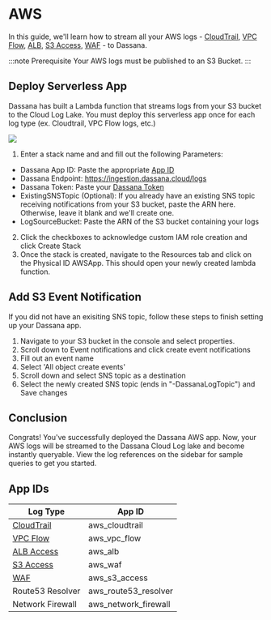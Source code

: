 # AWS

In this guide, we'll learn how to stream all your AWS logs - [CloudTrail](cloudtrail), [VPC Flow](vpc-flow), [ALB](alb), [S3 Access](s3-access), [WAF](waf) - to Dassana.

:::note Prerequisite
Your AWS logs must be published to an S3 Bucket.
:::

## Deploy Serverless App

Dassana has built a Lambda function that streams logs from your S3 bucket to the Cloud Log Lake. You must deploy this serverless app once for each log type (ex. Cloudtrail, VPC Flow logs, etc.)

[![](https://cdn.rawgit.com/buildkite/cloudformation-launch-stack-button-svg/master/launch-stack.svg)](https://console.aws.amazon.com/cloudformation/home?region=us-east-1#/stacks/create/review?templateURL=https://dassana-native-us-east-1.s3.amazonaws.com/template/packaged-template.yaml)

1. Enter a stack name and and fill out the following Parameters:

-   Dassana App ID: Paste the appropriate [App ID](#app-ids)
-   Dassana Endpoint: https://ingestion.dassana.cloud/logs
-   Dassana Token: Paste your [Dassana Token](https://console.dassana.dev/appStore?page=tokens)
-   ExistingSNSTopic (Optional): If you already have an existing SNS topic receiving notifications from your S3 bucket, paste the ARN here. Otherwise, leave it blank and we'll create one.
-   LogSourceBucket: Paste the ARN of the S3 bucket containing your logs

2. Click the checkboxes to acknowledge custom IAM role creation and click Create Stack
3. Once the stack is created, navigate to the Resources tab and click on the Physical ID AWSApp. This should open your newly created lambda function.

## Add S3 Event Notification

If you did not have an exisiting SNS topic, follow these steps to finish setting up your Dassana app.

1. Navigate to your S3 bucket in the console and select properties.
2. Scroll down to Event notifications and click create event notifications
3. Fill out an event name
4. Select 'All object create events'
5. Scroll down and select SNS topic as a destination
6. Select the newly created SNS topic (ends in "-DassanaLogTopic") and Save changes

## Conclusion

Congrats! You've successfully deployed the Dassana AWS app. Now, your AWS logs will be streamed to the Dassana Cloud Log lake and become instantly queryable. View the log references on the sidebar for sample queries to get you started.

## App IDs

| Log Type                 | App ID               |
| ------------------------ | -------------------- |
| [CloudTrail](cloudtrail) | aws_cloudtrail       |
| [VPC Flow](vpc-flow)     | aws_vpc_flow         |
| [ALB Access](alb)        | aws_alb              |
| [S3 Access](s3-access)   | aws_waf              |
| [WAF](waf)               | aws_s3_access        |
| Route53 Resolver         | aws_route53_resolver |
| Network Firewall         | aws_network_firewall |
